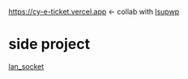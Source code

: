 https://cy-e-ticket.vercel.app <- collab with <a href="https://github.com/lsupwp">lsupwp</a><br>
# side project
<a href="https://github.com/Synxdicate/lan_socket">lan_socket</a>
